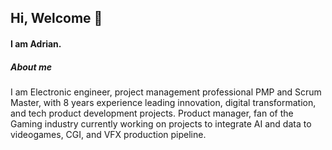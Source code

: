 ## Hi, Welcome :handshake: 
#### I am Adrian.

##### About me 
I am Electronic engineer, project management professional PMP and Scrum Master, with 8 years experience leading innovation, digital transformation, and tech product development projects. Product manager, fan of the Gaming industry currently working on projects to integrate AI and data to videogames, CGI, and VFX production pipeline.

<!--
**AdrianGutiR/adriangutir** is a ✨ _special_ ✨ repository because its `README.md` (this file) appears on your GitHub profile.

Here are some ideas to get you started:

- 🔭 I’m currently working on ...
- 🌱 I’m currently learning ...
- 👯 I’m looking to collaborate on ...
- 🤔 I’m looking for help with ...
- 💬 Ask me about ...
- 📫 How to reach me: ...
- 😄 Pronouns: ...
- ⚡ Fun fact: ...
-->
